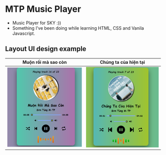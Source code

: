 # MTP Music Player

- Music Player for SKY :)) 
- Something I've been doing while learning HTML, CSS and Vanila Javascript.

## Layout UI design example

Muộn rồi mà sao còn         |  Chúng ta của hiện tại
:-------------------------:|:-------------------------:
![](https://github.com/LTPhat/MTP-Music-Player/blob/main/capture/cap1.png)  |![](https://github.com/LTPhat/MTP-Music-Player/blob/main/capture/cap2.png)
